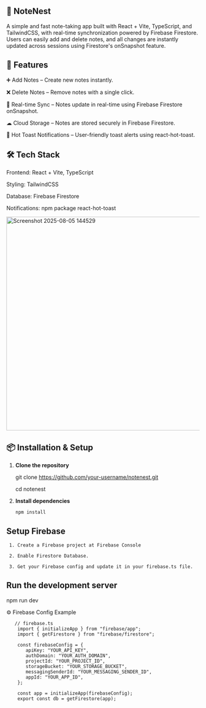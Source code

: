 ## 📝 NoteNest

A simple and fast note-taking app built with React + Vite, TypeScript, and TailwindCSS, with real-time synchronization powered by Firebase Firestore. Users can easily add and delete notes, and all changes are instantly updated across sessions using Firestore's onSnapshot feature.

## 🚀 Features

➕ Add Notes – Create new notes instantly.

❌ Delete Notes – Remove notes with a single click.

🔄 Real-time Sync – Notes update in real-time using Firebase Firestore onSnapshot.

☁ Cloud Storage – Notes are stored securely in Firebase Firestore.

🔔 Hot Toast Notifications – User-friendly toast alerts using react-hot-toast.

## 🛠️ Tech Stack

Frontend: React + Vite, TypeScript

Styling: TailwindCSS

Database: Firebase Firestore

Notifications: npm package react-hot-toast

<img width="1208" height="557" alt="Screenshot 2025-08-05 144529" src="https://github.com/user-attachments/assets/ba1a2417-ef29-4d74-ad95-38f7be85c91f" />

## 📦 Installation & Setup

1. **Clone the repository**

      git clone https://github.com/your-username/notenest.git
   
      cd notenest


2. **Install dependencies**

       npm install

## Setup Firebase

     1. Create a Firebase project at Firebase Console

     2. Enable Firestore Database.

     3. Get your Firebase config and update it in your firebase.ts file.

## Run the development server

npm run dev

⚙️ Firebase Config Example

       // firebase.ts
        import { initializeApp } from "firebase/app";
        import { getFirestore } from "firebase/firestore";

        const firebaseConfig = {
           apiKey: "YOUR_API_KEY",
           authDomain: "YOUR_AUTH_DOMAIN",
           projectId: "YOUR_PROJECT_ID",
           storageBucket: "YOUR_STORAGE_BUCKET",
           messagingSenderId: "YOUR_MESSAGING_SENDER_ID",
           appId: "YOUR_APP_ID",
        };

        const app = initializeApp(firebaseConfig);
        export const db = getFirestore(app);



